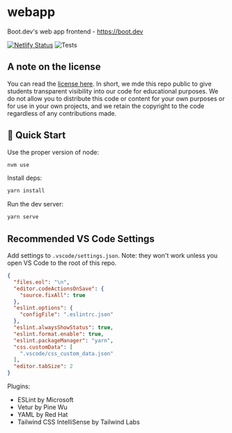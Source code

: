 # webapp

Boot.dev's web app frontend - https://boot.dev

[![Netlify Status](https://api.netlify.com/api/v1/badges/1e61fa8a-eb49-4d5b-96e0-b1696a617e58/deploy-status)](https://app.netlify.com/sites/qvaultclassroom/deploys) ![Tests](https://github.com/bootdotdev/webapp/workflows/Tests/badge.svg)

## A note on the license

You can read the [license here](/LICENSE). In short, we mde this repo public to give students transparent visibility into our code for educational purposes. We do not allow you to distribute this code or content for your own purposes or for use in your own projects, and we retain the copyright to the code regardless of any contributions made.

## 🚀 Quick Start

Use the proper version of node:

```bash
nvm use
```

Install deps:

```bash
yarn install
```

Run the dev server:

```bash
yarn serve
```

## Recommended VS Code Settings

Add settings to `.vscode/settings.json`. Note: they won't work unless you open VS Code to the root of this repo.

```json
{
  "files.eol": "\n",
  "editor.codeActionsOnSave": {
    "source.fixAll": true
  },
  "eslint.options": {
    "configFile": ".eslintrc.json"
  },
  "eslint.alwaysShowStatus": true,
  "eslint.format.enable": true,
  "eslint.packageManager": "yarn",
  "css.customData": [
    ".vscode/css_custom_data.json"
  ],
  "editor.tabSize": 2
}
```

Plugins:

* ESLint by Microsoft
* Vetur by Pine Wu
* YAML by Red Hat
* Tailwind CSS IntelliSense by Tailwind Labs

